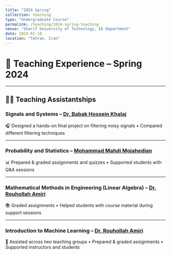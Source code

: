 ```yaml
---
title: "2024 Spring"
collection: teaching
type: "Undergraduate Course"
permalink: /teaching/2024-spring-teaching
venue: "Sharif University of Technology, EE Department"
date: 2024-01-10
location: "Tehran, Iran"
---
```


# 🌸 Teaching Experience – Spring 2024

---

## 👩‍🏫 Teaching Assistantships  

### **Signals and Systems** – [Dr. Babak Hossein Khalaj](https://scholar.google.com/citations?user=8HsoXAUAAAAJ&hl=en)  
🎧 Designed a hands-on final project on filtering noisy signals • Compared different filtering techniques  

---

### **Probability and Statistics** – [Mohammad Mahdi Mojahedian](https://scholar.google.com/citations?user=SqASevMAAAAJ&hl=en)  
📊 Prepared & graded assignments and quizzes • Supported students with Q&A sessions  

---

### **Mathematical Methods in Engineering (Linear Algebra)** – [Dr. Rouhollah Amiri](https://scholar.google.com/citations?user=sOUZ3cUAAAAJ&hl=en)  
📚 Graded assignments • Helped students with course material during support sessions  

---

### **Introduction to Machine Learning** – [Dr. Rouhollah Amiri](https://scholar.google.com/citations?user=sOUZ3cUAAAAJ&hl=en)  
🤖 Assisted across two teaching groups • Prepared & graded assignments • Supported instructors and students  
